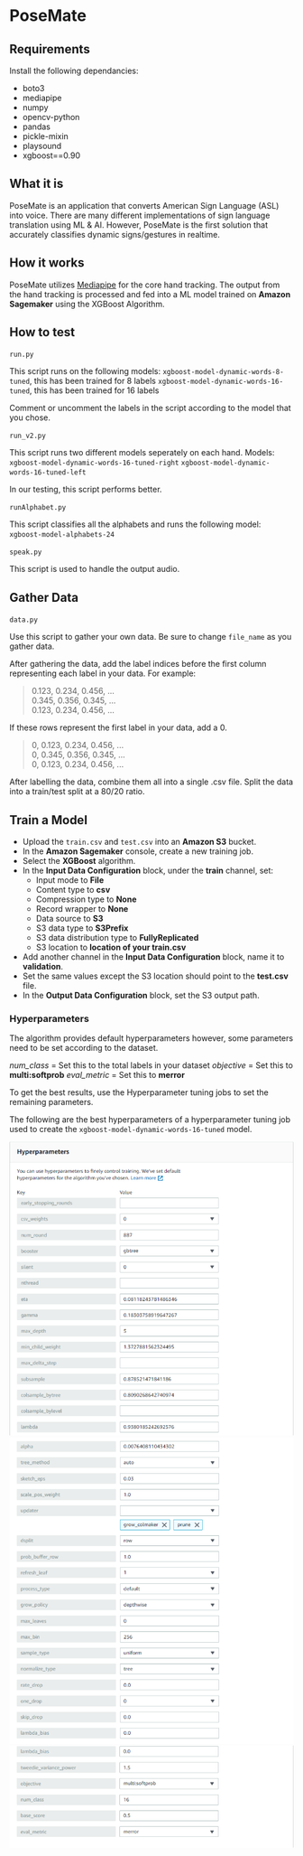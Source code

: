 # PoseMate

## Requirements

Install the following dependancies:
- boto3
- mediapipe
- numpy
- opencv-python
- pandas
- pickle-mixin
- playsound
- xgboost==0.90

## What it is

PoseMate is an application that converts American Sign Language (ASL) into voice. There are many different implementations of sign language translation using ML & AI. However, PoseMate is the first solution that accurately classifies dynamic signs/gestures in realtime.

## How it works

PoseMate utilizes [Mediapipe](https://google.github.io/mediapipe/solutions/hands#python-solution-api) for the core hand tracking. The output from the hand tracking is processed and fed into a ML model trained on **Amazon Sagemaker** using the XGBoost Algorithm.

## How to test

`run.py`

This script runs on the following models:
`xgboost-model-dynamic-words-8-tuned`, this has been trained for 8 labels
`xgboost-model-dynamic-words-16-tuned`, this has been trained for 16 labels

Comment or uncomment the labels in the script according to the model that you chose.

`run_v2.py`

This script runs two different models seperately on each hand. Models: 
`xgboost-model-dynamic-words-16-tuned-right`
`xgboost-model-dynamic-words-16-tuned-left`

In our testing, this script performs better.

`runAlphabet.py`

This script classifies all the alphabets and runs the following model:
`xgboost-model-alphabets-24`

`speak.py`

This script is used to handle the output audio.

## Gather Data

`data.py`

Use this script to gather your own data.
Be sure to change `file_name` as you gather data.

After gathering the data, add the label indices before the first column representing each label in your data.
For example:

> 0.123, 0.234, 0.456, ...</br>
> 0.345, 0.356, 0.345, ...</br>
> 0.123, 0.234, 0.456, ...</br>

If these rows represent the first label in your data, add a 0.

> 0, 0.123, 0.234, 0.456, ...</br>
> 0, 0.345, 0.356, 0.345, ...</br>
> 0, 0.123, 0.234, 0.456, ...</br>

After labelling the data, combine them all into a single .csv file.
Split the data into a train/test split at a 80/20 ratio.

## Train a Model

- Upload the `train.csv` and `test.csv` into an **Amazon S3** bucket.
- In the **Amazon Sagemaker** console, create a new training job.
- Select the **XGBoost** algorithm.
- In the **Input Data Configuration** block, under the **train** channel, set:
    - Input mode to **File**
    - Content type to **csv**
    - Compression type to **None**
    - Record wrapper to **None**
    - Data source to **S3**
    - S3 data type to **S3Prefix**
    - S3 data distribution type to **FullyReplicated**
    - S3 location to **location of your train.csv**
- Add another channel in the **Input Data Configuration** block, name it to **validation**.
- Set the same values except the S3 location should point to the **test.csv** file.
- In the **Output Data Configuration** block, set the S3 output path.

### Hyperparameters

The algorithm provides default hyperparameters however, some parameters need to be set according to the dataset.

*num_class* = Set this to the total labels in your dataset
*objective* = Set this to **multi:softprob**
*eval_metric* = Set this to **merror**

To get the best results, use the Hyperparameter tuning jobs to set the remaining parameters.

The following are the best hyperparameters of a hyperparameter tuning job used to create the `xgboost-model-dynamic-words-16-tuned` model.

![](./img/param1.PNG)
![](./img/param2.PNG)
![](./img/param3.PNG)